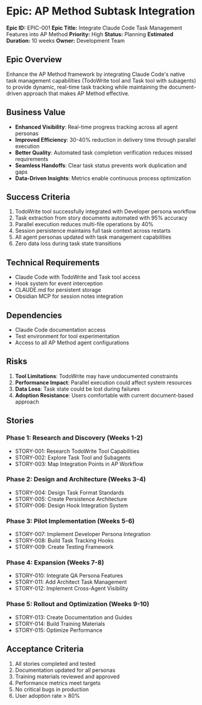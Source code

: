 # Epic: AP Method Subtask Integration

**Epic ID:** EPIC-001
**Epic Title:** Integrate Claude Code Task Management Features into AP Method
**Priority:** High
**Status:** Planning
**Estimated Duration:** 10 weeks
**Owner:** Development Team

## Epic Overview

Enhance the AP Method framework by integrating Claude Code's native task management capabilities (TodoWrite tool and Task tool with subagents) to provide dynamic, real-time task tracking while maintaining the document-driven approach that makes AP Method effective.

## Business Value

- **Enhanced Visibility**: Real-time progress tracking across all agent personas
- **Improved Efficiency**: 30-40% reduction in delivery time through parallel execution
- **Better Quality**: Automated task completion verification reduces missed requirements
- **Seamless Handoffs**: Clear task status prevents work duplication and gaps
- **Data-Driven Insights**: Metrics enable continuous process optimization

## Success Criteria

1. TodoWrite tool successfully integrated with Developer persona workflow
2. Task extraction from story documents automated with 95% accuracy
3. Parallel execution reduces multi-file operations by 40%
4. Session persistence maintains full task context across restarts
5. All agent personas updated with task management capabilities
6. Zero data loss during task state transitions

## Technical Requirements

- Claude Code with TodoWrite and Task tool access
- Hook system for event interception
- CLAUDE.md for persistent storage
- Obsidian MCP for session notes integration

## Dependencies

- Claude Code documentation access
- Test environment for tool experimentation
- Access to all AP Method agent configurations

## Risks

1. **Tool Limitations**: TodoWrite may have undocumented constraints
2. **Performance Impact**: Parallel execution could affect system resources
3. **Data Loss**: Task state could be lost during failures
4. **Adoption Resistance**: Users comfortable with current document-based approach

## Stories

### Phase 1: Research and Discovery (Weeks 1-2)
- STORY-001: Research TodoWrite Tool Capabilities
- STORY-002: Explore Task Tool and Subagents
- STORY-003: Map Integration Points in AP Workflow

### Phase 2: Design and Architecture (Weeks 3-4)
- STORY-004: Design Task Format Standards
- STORY-005: Create Persistence Architecture
- STORY-006: Design Hook Integration System

### Phase 3: Pilot Implementation (Weeks 5-6)
- STORY-007: Implement Developer Persona Integration
- STORY-008: Build Task Tracking Hooks
- STORY-009: Create Testing Framework

### Phase 4: Expansion (Weeks 7-8)
- STORY-010: Integrate QA Persona Features
- STORY-011: Add Architect Task Management
- STORY-012: Implement Cross-Agent Visibility

### Phase 5: Rollout and Optimization (Weeks 9-10)
- STORY-013: Create Documentation and Guides
- STORY-014: Build Training Materials
- STORY-015: Optimize Performance

## Acceptance Criteria

1. All stories completed and tested
2. Documentation updated for all personas
3. Training materials reviewed and approved
4. Performance metrics meet targets
5. No critical bugs in production
6. User adoption rate > 80%